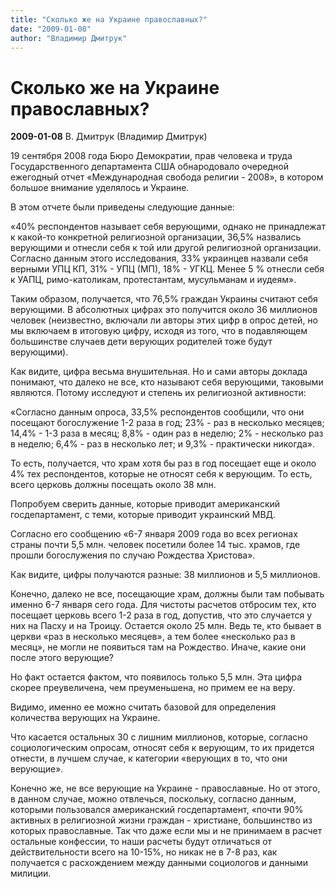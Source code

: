 ```yaml
---
title: "Сколько же на Украине православных?"
date: "2009-01-08"
author: "Владимир Дмитрук"
---
```


# Сколько же на Украине православных?

**2009-01-08** В. Дмитрук (Владимир Дмитрук)

19 сентября 2008 года Бюро Демократии, прав человека и труда Государственного департамента США обнародовало очередной ежегодный отчет «Международная свобода религии - 2008», в котором большое внимание уделялось и Украине.

В этом отчете были приведены следующие данные:

«40% респондентов называет себя верующими, однако не принадлежат к какой-то конкретной религиозной организации, 36,5% назвались верующими и отнесли себя к той или другой религиозной организации. Согласно данным этого исследования, 33% украинцев назвали себя верными УПЦ КП, 31% - УПЦ (МП), 18% - УГКЦ. Менее 5 % отнесли себя к УАПЦ, римо-католикам, протестантам, мусульманам и иудеям».

Таким образом, получается, что 76,5% граждан Украины считают себя верующими. В абсолютных цифрах это получится около 36 миллионов человек (неизвестно, включали ли авторы этих цифр в опрос детей, но мы включаем в итоговую цифру, исходя из того, что в подавляющем большинстве случаев дети верующих родителей тоже будут верующими).

Как видите, цифра весьма внушительная. Но и сами авторы доклада понимают, что далеко не все, кто называют себя верующими, таковыми являются. Потому исследуют и степень их религиозной активности:

«Согласно данным опроса, 33,5% респондентов сообщили, что они посещают богослужение 1-2 раза в год; 23% - раз в несколько месяцев; 14,4% - 1-3 раза в месяц; 8,8% - один раз в неделю; 2% - несколько раз в неделю; 6,4% - раз в несколько лет; и 9,3% - практически никогда».

То есть, получается, что храм хотя бы раз в год посещает еще и около 4% тех респондентов, которые не относят себя к верующим. То есть, всего церковь должны посещать около 38 млн.

Попробуем сверить данные, которые приводит американский госдепартамент, с теми, которые приводит украинский МВД.

Согласно его сообщению «6-7 января 2009 года во всех регионах страны почти 5,5 млн. человек посетили более 14 тыс. храмов, где прошли богослужения по случаю Рождества Христова».

Как видите, цифры получаются разные: 38 миллионов и 5,5 миллионов.

Конечно, далеко не все, посещающие храм, должны были там побывать именно 6-7 января сего года. Для чистоты расчетов отбросим тех, кто посещает церковь всего 1-2 раза в год, допустив, что это случается у них на Пасху и на Троицу. Остается около 25 млн. Ведь те, кто бывает в церкви «раз в несколько месяцев», а тем более «несколько раз в месяц», не могли не появиться там на Рождество. Иначе, какие они после этого верующие?

Но факт остается фактом, что появилось только 5,5 млн. Эта цифра скорее преувеличена, чем преуменьшена, но примем ее на веру.

Видимо, именно ее можно считать базовой для определения количества верующих на Украине.

Что касается остальных 30 с лишним миллионов, которые, согласно социологическим опросам, относят себя к верующим, то их придется отнести, в лучшем случае, к категории «верующих в то, что они верующие».

Конечно же, не все верующие на Украине - православные. Но от этого, в данном случае, можно отвлечься, поскольку, согласно данным, которыми пользовался американский госдепартамент, «почти 90% активных в религиозной жизни граждан - христиане, большинство из которых православные. Так что даже если мы и не принимаем в расчет остальные конфессии, то наши расчеты будут отличаться от действительности всего на 10-15%, но никак не в 7-8 раз, как получается с расхождением между данными социологов и данными милиции.